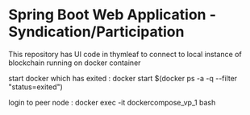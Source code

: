 # Spring Boot Web Application - Syndication/Participation
This repository has UI code in thymleaf to connect to local instance of blockchain
running on docker container


start docker which has exited :
docker start $(docker ps -a -q --filter "status=exited")

login to peer node :
docker exec -it dockercompose_vp_1 bash


